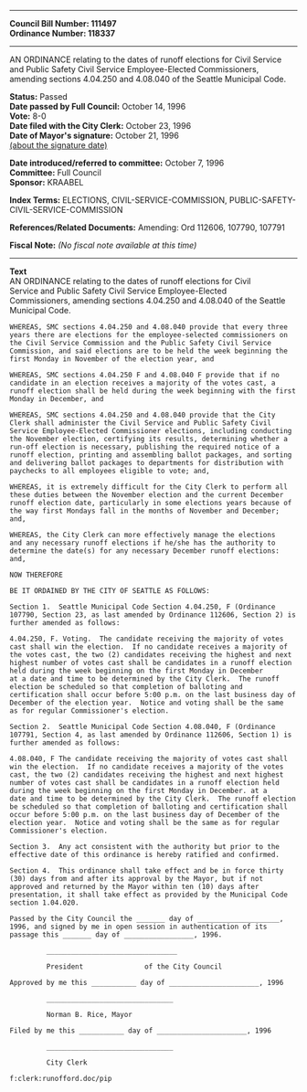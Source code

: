 * * * * *  
  
**Council Bill Number: [](#h0)[](#h2)111497**   
**Ordinance Number: 118337**  
  
* * * * *  
  
AN ORDINANCE relating to the dates of runoff elections for Civil Service and Public Safety Civil Service Employee-Elected Commissioners, amending sections 4.04.250 and 4.08.040 of the Seattle Municipal Code.  
  
**Status:** Passed   
**Date passed by Full Council:** October 14, 1996   
**Vote:** 8-0   
**Date filed with the City Clerk:** October 23, 1996   
**Date of Mayor's signature:** October 21, 1996   
[(about the signature date)](/~public/approvaldate.htm)   
  
  
**Date introduced/referred to committee:** October 7, 1996   
**Committee:** Full Council   
**Sponsor:** KRAABEL   
  
**Index Terms:** ELECTIONS, CIVIL-SERVICE-COMMISSION, PUBLIC-SAFETY-CIVIL-SERVICE-COMMISSION  
  
**References/Related Documents:** Amending: Ord 112606, 107790, 107791  
  
**Fiscal Note:** *(No fiscal note available at this time)*  
  
* * * * *  
  
**Text**  
    AN ORDINANCE relating to the dates of runoff elections for Civil  
    Service and Public Safety Civil Service Employee-Elected  
    Commissioners, amending sections 4.04.250 and 4.08.040 of the Seattle  
    Municipal Code.  
  
    WHEREAS, SMC sections 4.04.250 and 4.08.040 provide that every three  
    years there are elections for the employee-selected commissioners on  
    the Civil Service Commission and the Public Safety Civil Service  
    Commission, and said elections are to be held the week beginning the  
    first Monday in November of the election year, and  
  
    WHEREAS, SMC sections 4.04.250 F and 4.08.040 F provide that if no  
    candidate in an election receives a majority of the votes cast, a  
    runoff election shall be held during the week beginning with the first  
    Monday in December, and  
  
    WHEREAS, SMC sections 4.04.250 and 4.08.040 provide that the City  
    Clerk shall administer the Civil Service and Public Safety Civil  
    Service Employee-Elected Commissioner elections, including conducting  
    the November election, certifying its results, determining whether a  
    run-off election is necessary, publishing the required notice of a  
    runoff election, printing and assembling ballot packages, and sorting  
    and delivering ballot packages to departments for distribution with  
    paychecks to all employees eligible to vote; and,  
  
    WHEREAS, it is extremely difficult for the City Clerk to perform all  
    these duties between the November election and the current December  
    runoff election date, particularly in some elections years because of  
    the way first Mondays fall in the months of November and December;  
    and,  
  
    WHEREAS, the City Clerk can more effectively manage the elections  
    and any necessary runoff elections if he/she has the authority to  
    determine the date(s) for any necessary December runoff elections:  
    and,  
  
    NOW THEREFORE  
  
    BE IT ORDAINED BY THE CITY OF SEATTLE AS FOLLOWS:  
  
    Section 1.  Seattle Municipal Code Section 4.04.250, F (Ordinance  
    107790, Section 23, as last amended by Ordinance 112606, Section 2) is  
    further amended as follows:  
  
    4.04.250, F. Voting.  The candidate receiving the majority of votes  
    cast shall win the election.  If no candidate receives a majority of  
    the votes cast, the two (2) candidates receiving the highest and next  
    highest number of votes cast shall be candidates in a runoff election  
    held during the week beginning on the first Monday in December  
    at a date and time to be determined by the City Clerk.  The runoff  
    election be scheduled so that completion of balloting and  
    certification shall occur before 5:00 p.m. on the last business day of  
    December of the election year.  Notice and voting shall be the same  
    as for regular Commissioner's election.  
  
    Section 2.  Seattle Municipal Code Section 4.08.040, F (Ordinance  
    107791, Section 4, as last amended by Ordinance 112606, Section 1) is  
    further amended as follows:  
  
    4.08.040, F The candidate receiving the majority of votes cast shall  
    win the election.  If no candidate receives a majority of the votes  
    cast, the two (2) candidates receiving the highest and next highest  
    number of votes cast shall be candidates in a runoff election held  
    during the week beginning on the first Monday in December. at a  
    date and time to be determined by the City Clerk.  The runoff election  
    be scheduled so that completion of balloting and certification shall  
    occur before 5:00 p.m. on the last business day of December of the  
    election year.  Notice and voting shall be the same as for regular  
    Commissioner's election.  
  
    Section 3.  Any act consistent with the authority but prior to the  
    effective date of this ordinance is hereby ratified and confirmed.  
  
    Section 4.  This ordinance shall take effect and be in force thirty  
    (30) days from and after its approval by the Mayor, but if not  
    approved and returned by the Mayor within ten (10) days after  
    presentation, it shall take effect as provided by the Municipal Code  
    section 1.04.020.  
  
    Passed by the City Council the _______ day of ____________________,  
    1996, and signed by me in open session in authentication of its  
    passage this _______ day of _________________, 1996.  
  
             ________________________________  
  
             President               of the City Council  
  
    Approved by me this ___________ day of ______________________, 1996  
  
             _______________________________  
  
             Norman B. Rice, Mayor  
  
    Filed by me this ___________ day of ______________________, 1996  
  
             _______________________________  
  
             City Clerk  
  
    f:clerk:runofford.doc/pip  
